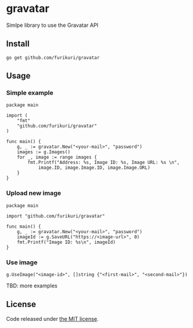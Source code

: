 # gravatar
Simlpe library to use the Gravatar API

## Install
```
go get github.com/furikuri/gravatar
```

## Usage
### Simple example
```
package main

import (
	"fmt"
	"github.com/furikuri/gravatar"
)

func main() {
	g, _ := gravatar.New("<your-mail>", "password")
	images := g.Images()
	for _, image := range images {
		fmt.Printf("Address: %s, Image ID: %s, Image URL: %s \n", 
			image.ID, image.Image.ID, image.Image.URL)
	}
}
```

### Upload new image
```
package main

import "github.com/furikuri/gravatar"

func main() {
	g, _ := gravatar.New("<your-mail>", "password")
	imageId := g.SaveURL("https://<image-url>", 0)
	fmt.Printf("Image ID: %s\n", imageId)
}
```

### Use image
```
g.UseImage("<image-id>", []string {"<first-mail>", "<second-mail>"})
```

TBD: more examples

## License
Code released under [the MIT license](https://github.com/FuriKuri/gravatar/blob/master/LICENSE).